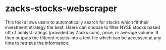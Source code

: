 # zacks-stocks-webscraper
This tool allows users to automatically search for stocks which fit their investment strategy the best. Users can choose to filter NYSE stocks based off of analyst ratings (provided by Zacks.com), price, 
or average volume. It then outputs the filtered results into a text file which can be accessed at any time to retrieve the information.
